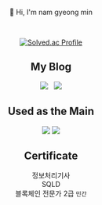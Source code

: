 

<div align=center>

👋 Hi, I'm nam gyeong min

<br>
<!--
<a href="https://github.com/devxb/gitanimals">
    <img src = "https://render.gitanimals.org/farms/gangintheremark"/>
</a> -->

<!--![Anurag's github stats](https://github-readme-stats.vercel.app/api?username=gangintheremark) -->
[![Solved.ac Profile](http://mazassumnida.wtf/api/v2/generate_badge?boj=min959595)](https://solved.ac/min959595/) 
 
## My Blog 
[<img src="https://img.shields.io/badge/tistory-white?style=fot-the-badge&logo=tistory&logoColor=FC6D26">](https://gangintheremark.tistory.com) &nbsp;
[<img src="https://img.shields.io/badge/velog-white?style=fot-the-badge&logo=velog&logoColor=20C997">](https://velog.io/@gangintheremark) 

## Used as the Main
<img src="https://img.shields.io/badge/Java-white?style=fot-the-badge&logo=JAVA&logoColor=007396"> 
<img src="https://img.shields.io/badge/SpringBoot-white?style=fot-the-badge&logo=Spring Boot&logoColor=6DB33F">


## Certificate
정보처리기사 <br>
SQLD <br>
블록체인 전문가 2급 `민간` <br>

</div>
